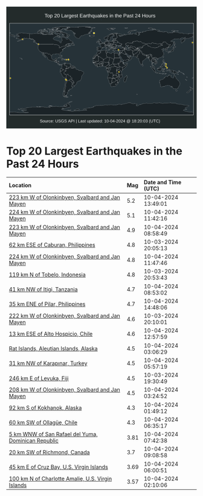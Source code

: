 ![Map](./map.png)

# Top 20 Largest Earthquakes in the Past 24 Hours

| Location | Mag | Date and Time (UTC) |
|:---|:---|:---|
| [223 km W of Olonkinbyen, Svalbard and Jan Mayen](https://earthquake.usgs.gov/earthquakes/eventpage/us6000nwja) | 5.2 | 10-04-2024 13:49:01 |
| [224 km W of Olonkinbyen, Svalbard and Jan Mayen](https://earthquake.usgs.gov/earthquakes/eventpage/us6000nwi8) | 5.1 | 10-04-2024 11:42:16 |
| [223 km W of Olonkinbyen, Svalbard and Jan Mayen](https://earthquake.usgs.gov/earthquakes/eventpage/us6000nwgt) | 4.9 | 10-04-2024 08:58:49 |
| [62 km ESE of Caburan, Philippines](https://earthquake.usgs.gov/earthquakes/eventpage/us6000nwde) | 4.8 | 10-03-2024 20:05:13 |
| [224 km W of Olonkinbyen, Svalbard and Jan Mayen](https://earthquake.usgs.gov/earthquakes/eventpage/us6000nwi9) | 4.8 | 10-04-2024 11:47:46 |
| [119 km N of Tobelo, Indonesia](https://earthquake.usgs.gov/earthquakes/eventpage/us6000nwdx) | 4.8 | 10-03-2024 20:53:43 |
| [41 km NW of Itigi, Tanzania](https://earthquake.usgs.gov/earthquakes/eventpage/us6000nwgr) | 4.7 | 10-04-2024 08:53:02 |
| [35 km ENE of Pilar, Philippines](https://earthquake.usgs.gov/earthquakes/eventpage/us6000nwjp) | 4.7 | 10-04-2024 14:48:06 |
| [222 km W of Olonkinbyen, Svalbard and Jan Mayen](https://earthquake.usgs.gov/earthquakes/eventpage/us6000nwdn) | 4.6 | 10-03-2024 20:10:01 |
| [13 km ESE of Alto Hospicio, Chile](https://earthquake.usgs.gov/earthquakes/eventpage/us6000nwii) | 4.6 | 10-04-2024 12:57:59 |
| [Rat Islands, Aleutian Islands, Alaska](https://earthquake.usgs.gov/earthquakes/eventpage/us6000nwfn) | 4.5 | 10-04-2024 03:06:29 |
| [31 km NW of Karapınar, Turkey](https://earthquake.usgs.gov/earthquakes/eventpage/us6000nwgc) | 4.5 | 10-04-2024 05:57:19 |
| [246 km E of Levuka, Fiji](https://earthquake.usgs.gov/earthquakes/eventpage/us6000nwd5) | 4.5 | 10-03-2024 19:30:49 |
| [208 km W of Olonkinbyen, Svalbard and Jan Mayen](https://earthquake.usgs.gov/earthquakes/eventpage/us6000nwfs) | 4.5 | 10-04-2024 03:24:52 |
| [92 km S of Kokhanok, Alaska](https://earthquake.usgs.gov/earthquakes/eventpage/ak024crsafyp) | 4.3 | 10-04-2024 01:49:12 |
| [60 km SW of Ollagüe, Chile](https://earthquake.usgs.gov/earthquakes/eventpage/us6000nwgd) | 4.3 | 10-04-2024 06:35:17 |
| [5 km WNW of San Rafael del Yuma, Dominican Republic](https://earthquake.usgs.gov/earthquakes/eventpage/pr2024278002) | 3.81 | 10-04-2024 07:42:38 |
| [20 km SW of Richmond, Canada](https://earthquake.usgs.gov/earthquakes/eventpage/us6000nwgu) | 3.7 | 10-04-2024 09:08:58 |
| [45 km E of Cruz Bay, U.S. Virgin Islands](https://earthquake.usgs.gov/earthquakes/eventpage/pr2024278001) | 3.69 | 10-04-2024 06:00:51 |
| [100 km N of Charlotte Amalie, U.S. Virgin Islands](https://earthquake.usgs.gov/earthquakes/eventpage/pr2024278000) | 3.57 | 10-04-2024 02:10:06 |

